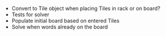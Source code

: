 - Convert to Tile object when placing Tiles in rack or on board?
- Tests for solver
- Populate initial board based on entered Tiles
- Solve when words already on the board